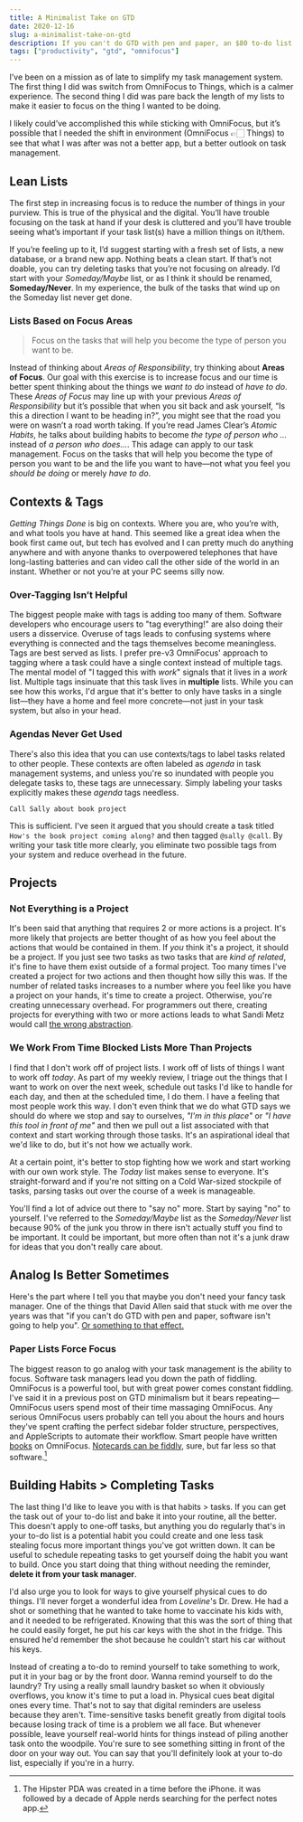 ```yaml
---
title: A Minimalist Take on GTD
date: 2020-12-16
slug: a-minimalist-take-on-gtd
description: If you can't do GTD with pen and paper, an $80 to-do list isn't going to help you.
tags: ["productivity", "gtd", "omnifocus"]
---
```


I’ve been on a mission as of late to simplify my task management system. The first thing I did was switch from OmniFocus to Things, which is a calmer experience. The second thing I did was pare back the length of my lists to make it easier to focus on the thing I wanted to be doing.

I likely could’ve accomplished this while sticking with OmniFocus, but it’s possible that I needed the shift in environment (OmniFocus 👉🏻 Things) to see that what I was after was not a better app, but a better outlook on task management.

## Lean Lists

The first step in increasing focus is to reduce the number of things in your purview. This is true of the physical and the digital. You’ll have trouble focusing on the task at hand if your desk is cluttered and you’ll have trouble seeing what’s important if your task list(s) have a million things on it/them.

If you’re feeling up to it, I’d suggest starting with a fresh set of lists, a new database, or a brand new app. Nothing beats a clean start. If that’s not doable, you can try deleting tasks that you’re not focusing on already. I’d start with your _Someday/Maybe_ list, or as I think it should be renamed, **Someday/Never**. In my experience, the bulk of the tasks that wind up on the Someday list never get done.

### Lists Based on Focus Areas

> Focus on the tasks that will help you become the type of person you want to be.

Instead of thinking about _Areas of Responsibility_, try thinking about **Areas of Focus**. Our goal with this exercise is to increase focus and our time is better spent thinking about the things we _want to do_ instead of _have to do_. These _Areas of Focus_ may line up with your previous _Areas of Responsibility_ but it’s possible that when you sit back and ask yourself, “Is this a direction I want to be heading in?”, you might see that the road you were on wasn’t a road worth taking. If you’re read James Clear’s _Atomic Habits_, he talks about building habits to become _the type of person who …_ instead of _a person who does…_. This adage can apply to our task management. Focus on the tasks that will help you become the type of person you want to be and the life you want to have—not what you feel you _should be doing_ or merely _have to do_.

## Contexts & Tags

_Getting Things Done_ is big on contexts. Where you are, who you’re with, and what tools you have at hand. This seemed like a great idea when the book first came out, but tech has evolved and I can pretty much do anything anywhere and with anyone thanks to overpowered telephones that have long-lasting batteries and can video call the other side of the world in an instant. Whether or not you’re at your PC seems silly now.

### Over-Tagging Isn’t Helpful

The biggest people make with tags is adding too many of them. Software developers who encourage users to "tag everything!" are also doing their users a disservice. Overuse of tags leads to confusing systems where everything is connected and the tags themselves become meaningless. Tags are best served as lists. I prefer pre-v3 OmniFocus' approach to tagging where a task could have a single context instead of multiple tags. The mental model of "I tagged this with _work_" signals that it lives in a _work_ list. Multiple tags insinuate that this task lives in **multiple** lists. While you can see how this works, I'd argue that it's better to only have tasks in a single list—they have a home and feel more concrete—not just in your task system, but also in your head.

### Agendas Never Get Used

There's also this idea that you can use contexts/tags to label tasks related to other people. These contexts are often labeled as _agenda_ in task management systems, and unless you're so inundated with people you delegate tasks to, these tags are unnecessary. Simply labeling your tasks explicitly makes these _agenda_ tags needless.

`Call Sally about book project`

This is sufficient. I've seen it argued that you should create a task titled `How's the book project coming along?` and then tagged `@sally @call`. By writing your task title more clearly, you eliminate two possible tags from your system and reduce overhead in the future.

## Projects

### Not Everything is a Project

It's been said that anything that requires 2 or more actions is a project. It's more likely that projects are better thought of as how you feel about the actions that would be contained in them. If _you_ think it's a project, it should be a project. If you just see two tasks as two tasks that are _kind of related_, it's fine to have them exist outside of a formal project. Too many times I've created a project for two actions and then thought how silly this was. If the number of related tasks increases to a number where you feel like you have a project on your hands, it's time to create a project. Otherwise, you're creating unnecessary overhead. For programmers out there, creating projects for everything with two or more actions leads to what Sandi Metz would call [the wrong abstraction](https://sandimetz.com/blog/2016/1/20/the-wrong-abstraction).

### We Work From Time Blocked Lists More Than Projects

I find that I don't work off of project lists. I work off of lists of things I want to work off _today_. As part of my weekly review, I triage out the things that I want to work on over the next week, schedule out tasks I'd like to handle for each day, and then at the scheduled time, I do them. I have a feeling that most people work this way. I don't even think that we do what GTD says we should do where we stop and say to ourselves, _"I'm in this place"_ or _"I have this tool in front of me"_ and then we pull out a list associated with that context and start working through those tasks. It's an aspirational ideal that we'd like to do, but it's not how we actually work.

At a certain point, it's better to stop fighting how we work and start working with our own work style. The _Today_ list makes sense to everyone. It's straight-forward and if you're not sitting on a Cold War-sized stockpile of tasks, parsing tasks out over the course of a week is manageable.

You'll find a lot of advice out there to "say no" more. Start by saying "no" to yourself. I've referred to the _Someday/Maybe_ list as the _Someday/Never_ list because 90% of the junk you throw in there isn't actually stuff you find to be important. It could be important, but more often than not it's a junk draw for ideas that you don't really care about.

## Analog Is Better Sometimes

Here's the part where I tell you that maybe you don't need your fancy task manager. One of the things that David Allen said that stuck with me over the years was that "if you can't do GTD with pen and paper, software isn't going to help you". [Or something to that effect.][papergtd]

### Paper Lists Force Focus

The biggest reason to go analog with your task management is the ability to focus. Software task managers lead you down the path of fiddling. OmniFocus is a powerful tool, but with great power comes constant fiddling. I've said it in a previous post on GTD minimalism but it bears repeating—OmniFocus users spend most of their time massaging OmniFocus. Any serious OmniFocus users probably can tell you about the hours and hours they've spent crafting the perfect sidebar folder structure, perspectives, and AppleScripts to automate their workflow. Smart people have written [books](https://www.beingproductive.org) on OmniFocus. [Notecards can be fiddly](http://www.43folders.com/2004/09/03/introducing-the-hipster-pda), sure, but far less so that software.[^1]

## Building Habits > Completing Tasks

The last thing I'd like to leave you with is that habits > tasks. If you can get the task out of your to-do list and bake it into your routine, all the better. This doesn't apply to one-off tasks, but anything you do regularly that's in your to-do list is a potential habit you could create and one less task stealing focus more important things you've got written down. It can be useful to schedule repeating tasks to get yourself doing the habit you want to build. Once you start doing that thing without needing the reminder, **delete it from your task manager**.

I'd also urge you to look for ways to give yourself physical cues to do things. I'll never forget a wonderful idea from _Loveline_'s Dr. Drew. He had a shot or something that he wanted to take home to vaccinate his kids with, and it needed to be refrigerated. Knowing that this was the sort of thing that he could easily forget, he put his car keys with the shot in the fridge. This ensured he'd remember the shot because he couldn't start his car without his keys.

Instead of creating a to-do to remind yourself to take something to work, put it in your bag or by the front door. Wanna remind yourself to do the laundry? Try using a really small laundry basket so when it obviously overflows, you know it's time to put a load in. Physical cues beat digital ones every time. That's not to say that digital reminders are useless because they aren't. Time-sensitive tasks benefit greatly from digital tools because losing track of time is a problem we all face. But whenever possible, leave yourself real-world hints for things instead of piling another task onto the woodpile. You're sure to see something sitting in front of the door on your way out. You can say that you'll definitely look at your to-do list, especially if you're in a hurry.

[papergtd]: https://www.vitalsmarts.com/crucialskills/2018/02/paper-vs-apps-the-tools-in-your-gtd-system/

[^1]: The Hipster PDA was created in a time before the iPhone. it was followed by a decade of Apple nerds searching for the perfect notes app.

